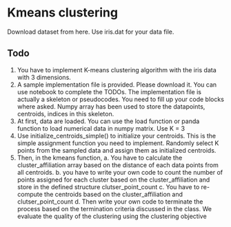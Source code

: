# Kmeans clustering 
Download dataset from here. Use iris.dat for your data file. 
## Todo
1. You have to implement K-means clustering algorithm with the iris data with 3 dimensions.
2. A sample implementation file is provided. Please download it. You can use notebook to complete the TODOs. The implementation file is actually a skeleton or pseudocodes. You need to fill up your code blocks where asked. Numpy array has been used to store the datapoints, centroids, indices in this skeleton.
3. At first, data are loaded. You can use the load function or panda function to load numerical data in numpy matrix. Use K = 3
4. Use initialize_centroids_simple() to initialize your centroids. This is the simple assignment function you need to implement. Randomly select K points from the sampled data and assign them as initialized centroids.
5. Then, in the kmeans function,
   a. You have to calculate the cluster_affiliation array based on the distance of each data points from all centroids.
   b. you have to write your own code to count the number of points assigned for each cluster based on the cluster_affiliation and store in the defined structure clutser_point_count
   c. You have to re-compute the centroids based on the cluster_affiliation and clutser_point_count
   d. Then write your own code to terminate the process based on the termination criteria discussed in the class. We evaluate the quality of the clustering using the clustering objective
   
